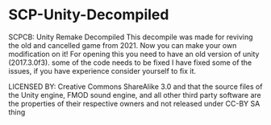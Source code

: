 # SCP-Unity-Decompiled
SCPCB: Unity Remake Decompiled
This decompile was made for reviving the old and cancelled game from 2021. Now you can make your own modification on it!
For opening this you need to have an old version of unity (2017.3.0f3). some of the code needs to be fixed I have fixed some of the issues, if you have experience consider yourself to fix it.

LICENSED BY: Creative Commons ShareAlike 3.0 and that the source files of the Unity engine, FMOD sound engine, and all other third party software are the properties of their respective owners and not released under CC-BY SA thing
